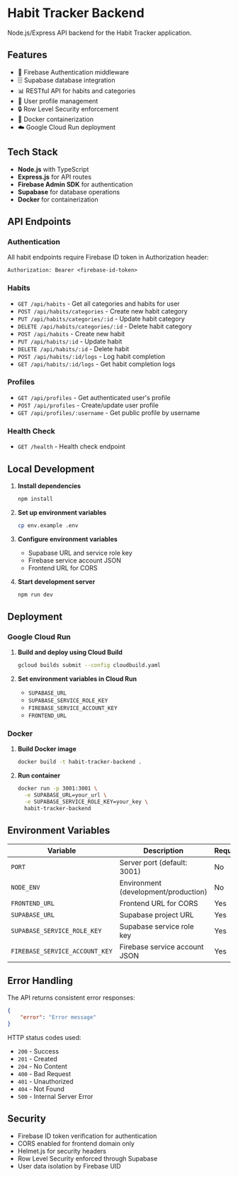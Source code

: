 <!-- @format -->

# Habit Tracker Backend

Node.js/Express API backend for the Habit Tracker application.

## Features

- 🔐 Firebase Authentication middleware
- 🗄️ Supabase database integration
- 📊 RESTful API for habits and categories
- 👤 User profile management
- 🔒 Row Level Security enforcement
- 🐳 Docker containerization
- ☁️ Google Cloud Run deployment

## Tech Stack

- **Node.js** with TypeScript
- **Express.js** for API routes
- **Firebase Admin SDK** for authentication
- **Supabase** for database operations
- **Docker** for containerization

## API Endpoints

### Authentication

All habit endpoints require Firebase ID token in Authorization header:

```
Authorization: Bearer <firebase-id-token>
```

### Habits

- `GET /api/habits` - Get all categories and habits for user
- `POST /api/habits/categories` - Create new habit category
- `PUT /api/habits/categories/:id` - Update habit category
- `DELETE /api/habits/categories/:id` - Delete habit category
- `POST /api/habits` - Create new habit
- `PUT /api/habits/:id` - Update habit
- `DELETE /api/habits/:id` - Delete habit
- `POST /api/habits/:id/logs` - Log habit completion
- `GET /api/habits/:id/logs` - Get habit completion logs

### Profiles

- `GET /api/profiles` - Get authenticated user's profile
- `POST /api/profiles` - Create/update user profile
- `GET /api/profiles/:username` - Get public profile by username

### Health Check

- `GET /health` - Health check endpoint

## Local Development

1. **Install dependencies**

   ```bash
   npm install
   ```

2. **Set up environment variables**

   ```bash
   cp env.example .env
   ```

3. **Configure environment variables**

   - Supabase URL and service role key
   - Firebase service account JSON
   - Frontend URL for CORS

4. **Start development server**
   ```bash
   npm run dev
   ```

## Deployment

### Google Cloud Run

1. **Build and deploy using Cloud Build**

   ```bash
   gcloud builds submit --config cloudbuild.yaml
   ```

2. **Set environment variables in Cloud Run**
   - `SUPABASE_URL`
   - `SUPABASE_SERVICE_ROLE_KEY`
   - `FIREBASE_SERVICE_ACCOUNT_KEY`
   - `FRONTEND_URL`

### Docker

1. **Build Docker image**

   ```bash
   docker build -t habit-tracker-backend .
   ```

2. **Run container**
   ```bash
   docker run -p 3001:3001 \
     -e SUPABASE_URL=your_url \
     -e SUPABASE_SERVICE_ROLE_KEY=your_key \
     habit-tracker-backend
   ```

## Environment Variables

| Variable                       | Description                          | Required |
| ------------------------------ | ------------------------------------ | -------- |
| `PORT`                         | Server port (default: 3001)          | No       |
| `NODE_ENV`                     | Environment (development/production) | No       |
| `FRONTEND_URL`                 | Frontend URL for CORS                | Yes      |
| `SUPABASE_URL`                 | Supabase project URL                 | Yes      |
| `SUPABASE_SERVICE_ROLE_KEY`    | Supabase service role key            | Yes      |
| `FIREBASE_SERVICE_ACCOUNT_KEY` | Firebase service account JSON        | Yes      |

## Error Handling

The API returns consistent error responses:

```json
{
	"error": "Error message"
}
```

HTTP status codes used:

- `200` - Success
- `201` - Created
- `204` - No Content
- `400` - Bad Request
- `401` - Unauthorized
- `404` - Not Found
- `500` - Internal Server Error

## Security

- Firebase ID token verification for authentication
- CORS enabled for frontend domain only
- Helmet.js for security headers
- Row Level Security enforced through Supabase
- User data isolation by Firebase UID
